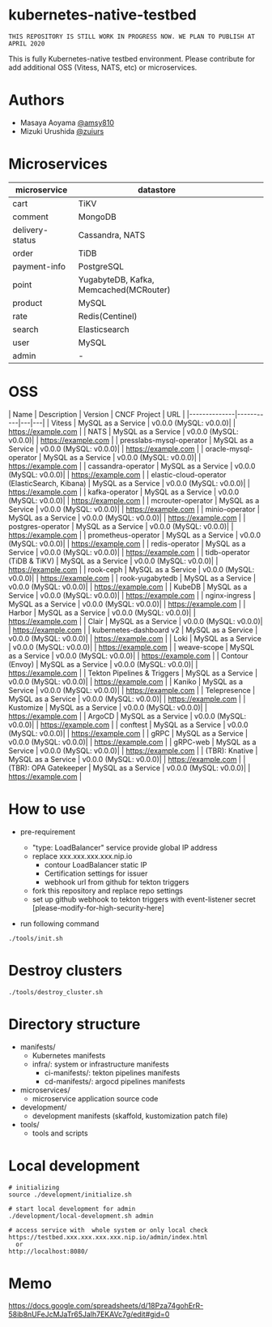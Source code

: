 # kubernetes-native-testbed

`THIS REPOSITORY IS STILL WORK IN PROGRESS NOW. WE PLAN TO PUBLISH AT APRIL 2020`

This is fully Kubernetes-native testbed environment.
Please contribute for add additional OSS (Vitess, NATS, etc) or microservices.

# Authors

* Masaya Aoyama [@amsy810](https://twitter.com/amsy810)
* Mizuki Urushida [@zuiurs](https://twitter.com/zuiurs)

# Microservices

| microservice | datastore |   |   |   |
|--------------|-----------|---|---|---|
| cart      | TiKV          |   |   |   |
| comment         | MongoDB          |   |   |   |
| delivery-status         | Cassandra, NATS          |   |   |   |
| order         |  TiDB         |   |   |   |
| payment-info         | PostgreSQL          |   |   |   |
| point         | YugabyteDB, Kafka, Memcached(MCRouter)          |   |   |   |
| product         | MySQL          |   |   |   |
| rate         | Redis(Centinel)          |   |   |   |
| search         | Elasticsearch          |   |   |   |
| user         | MySQL          |   |   |   |
| admin        | -          |   |   |   |

# OSS

| Name | Description | Version | CNCF Project | URL |
|--------------|-----------|---|---|
| Vitess | MySQL as a Service | v0.0.0 (MySQL: v0.0.0)| | https://example.com |
| NATS | MySQL as a Service | v0.0.0 (MySQL: v0.0.0)| | https://example.com |
| presslabs-mysql-operator | MySQL as a Service | v0.0.0 (MySQL: v0.0.0)| | https://example.com |
| oracle-mysql-operator | MySQL as a Service | v0.0.0 (MySQL: v0.0.0)| | https://example.com |
| cassandra-operator | MySQL as a Service | v0.0.0 (MySQL: v0.0.0)| | https://example.com |
| elastic-cloud-operator (ElasticSearch, Kibana) | MySQL as a Service | v0.0.0 (MySQL: v0.0.0)| | https://example.com |
| kafka-operator | MySQL as a Service | v0.0.0 (MySQL: v0.0.0)| | https://example.com |
| mcrouter-operator | MySQL as a Service | v0.0.0 (MySQL: v0.0.0)| | https://example.com |
| minio-operator | MySQL as a Service | v0.0.0 (MySQL: v0.0.0)| | https://example.com |
| postgres-operator | MySQL as a Service | v0.0.0 (MySQL: v0.0.0)| | https://example.com |
| prometheus-operator | MySQL as a Service | v0.0.0 (MySQL: v0.0.0)| | https://example.com |
| redis-operator | MySQL as a Service | v0.0.0 (MySQL: v0.0.0)| | https://example.com |
| tidb-operator (TiDB & TiKV) | MySQL as a Service | v0.0.0 (MySQL: v0.0.0)| | https://example.com |
| rook-ceph | MySQL as a Service | v0.0.0 (MySQL: v0.0.0)| | https://example.com |
| rook-yugabytedb | MySQL as a Service | v0.0.0 (MySQL: v0.0.0)| | https://example.com |
| KubeDB | MySQL as a Service | v0.0.0 (MySQL: v0.0.0)| | https://example.com |
| nginx-ingress | MySQL as a Service | v0.0.0 (MySQL: v0.0.0)| | https://example.com |
| Harbor | MySQL as a Service | v0.0.0 (MySQL: v0.0.0)| | https://example.com |
| Clair | MySQL as a Service | v0.0.0 (MySQL: v0.0.0)| | https://example.com |
| kubernetes-dashboard v2 | MySQL as a Service | v0.0.0 (MySQL: v0.0.0)| | https://example.com |
| Loki | MySQL as a Service | v0.0.0 (MySQL: v0.0.0)| | https://example.com |
| weave-scope | MySQL as a Service | v0.0.0 (MySQL: v0.0.0)| | https://example.com |
| Contour (Envoy) | MySQL as a Service | v0.0.0 (MySQL: v0.0.0)| | https://example.com |
| Tekton Pipelines & Triggers | MySQL as a Service | v0.0.0 (MySQL: v0.0.0)| | https://example.com |
| Kaniko | MySQL as a Service | v0.0.0 (MySQL: v0.0.0)| | https://example.com |
| Telepresence | MySQL as a Service | v0.0.0 (MySQL: v0.0.0)| | https://example.com |
| Kustomize | MySQL as a Service | v0.0.0 (MySQL: v0.0.0)| | https://example.com |
| ArgoCD | MySQL as a Service | v0.0.0 (MySQL: v0.0.0)| | https://example.com |
| conftest | MySQL as a Service | v0.0.0 (MySQL: v0.0.0)| | https://example.com |
| gRPC | MySQL as a Service | v0.0.0 (MySQL: v0.0.0)| | https://example.com |
| gRPC-web | MySQL as a Service | v0.0.0 (MySQL: v0.0.0)| | https://example.com |
| (TBR): Knative | MySQL as a Service | v0.0.0 (MySQL: v0.0.0)| | https://example.com |
| (TBR): OPA Gatekeeper | MySQL as a Service | v0.0.0 (MySQL: v0.0.0)| | https://example.com |

# How to use

* pre-requirement
  * "type: LoadBalancer" service provide global IP address
  * replace xxx.xxx.xxx.xxx.nip.io
    * contour LoadBalancer static IP
    * Certification settings for issuer
    * webhook url from github for tekton triggers
  * fork this repository and replace repo settings
  * set up github webhook to tekton triggers with event-listener secret [please-modify-for-high-security-here]

* run following command

```
./tools/init.sh
```

# Destroy clusters

```
./tools/destroy_cluster.sh
```

# Directory structure

* manifests/
  * Kubernetes manifests
  * infra/: system or infrastructure manifests
    * ci-manifests/: tekton pipelines manifests
    * cd-manifests/: argocd pipelines manifests
* microservices/
  * microservice application source code
* development/
  * development manifests (skaffold, kustomization patch file)
* tools/
  * tools and scripts

# Local development

```
# initializing
source ./development/initialize.sh

# start local development for admin
./development/local-development.sh admin

# access service with  whole system or only local check
https://testbed.xxx.xxx.xxx.xxx.nip.io/admin/index.html
  or
http://localhost:8080/
```

# Memo

https://docs.google.com/spreadsheets/d/18Pza74gohErR-58ib8nUFeJcMJaTr65Jalh7EKAVc7g/edit#gid=0

